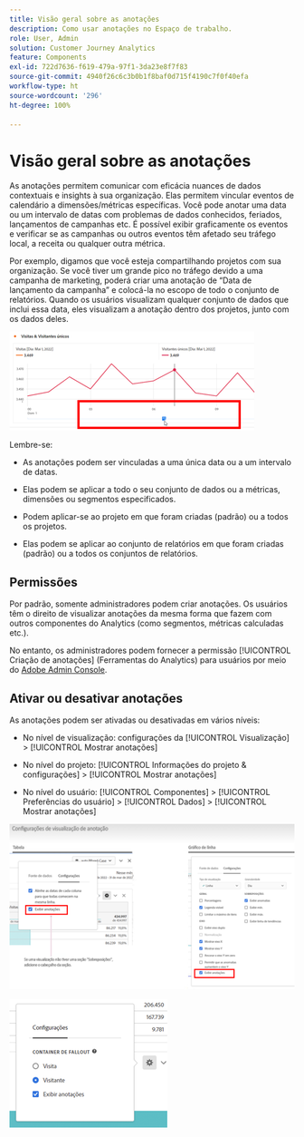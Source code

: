 ```yaml
---
title: Visão geral sobre as anotações
description: Como usar anotações no Espaço de trabalho.
role: User, Admin
solution: Customer Journey Analytics
feature: Components
exl-id: 722d7636-f619-479a-97f1-3da23e8f7f83
source-git-commit: 4940f26c6c3b0b1f8baf0d715f4190c7f0f40efa
workflow-type: ht
source-wordcount: '296'
ht-degree: 100%

---
```


# Visão geral sobre as anotações

As anotações permitem comunicar com eficácia nuances de dados contextuais e insights à sua organização. Elas permitem vincular eventos de calendário a dimensões/métricas específicas. Você pode anotar uma data ou um intervalo de datas com problemas de dados conhecidos, feriados, lançamentos de campanhas etc. É possível exibir graficamente os eventos e verificar se as campanhas ou outros eventos têm afetado seu tráfego local, a receita ou qualquer outra métrica.

Por exemplo, digamos que você esteja compartilhando projetos com sua organização. Se você tiver um grande pico no tráfego devido a uma campanha de marketing, poderá criar uma anotação de “Data de lançamento da campanha” e colocá-la no escopo de todo o conjunto de relatórios. Quando os usuários visualizam qualquer conjunto de dados que inclui essa data, eles visualizam a anotação dentro dos projetos, junto com os dados deles.

![](assets/multi-day.png)

Lembre-se:

* As anotações podem ser vinculadas a uma única data ou a um intervalo de datas.

* Elas podem se aplicar a todo o seu conjunto de dados ou a métricas, dimensões ou segmentos especificados.

* Podem aplicar-se ao projeto em que foram criadas (padrão) ou a todos os projetos.

* Elas podem se aplicar ao conjunto de relatórios em que foram criadas (padrão) ou a todos os conjuntos de relatórios.

## Permissões

Por padrão, somente administradores podem criar anotações. Os usuários têm o direito de visualizar anotações da mesma forma que fazem com outros componentes do Analytics (como segmentos, métricas calculadas etc.).

No entanto, os administradores podem fornecer a permissão [!UICONTROL Criação de anotações] (Ferramentas do Analytics) para usuários por meio do [Adobe Admin Console](https://experienceleague.adobe.com/docs/analytics/admin/admin-console/permissions/analytics-tools.html?lang=pt-BR).

## Ativar ou desativar anotações

As anotações podem ser ativadas ou desativadas em vários níveis:

* No nível de visualização: configurações da [!UICONTROL Visualização] > [!UICONTROL Mostrar anotações]

* No nível do projeto: [!UICONTROL Informações do projeto &amp; configurações] > [!UICONTROL Mostrar anotações]

* No nível do usuário: [!UICONTROL Componentes] > [!UICONTROL Preferências do usuário] > [!UICONTROL Dados] > [!UICONTROL Mostrar anotações]

![](assets/show-ann.png)

![](assets/show-ann2.png)
